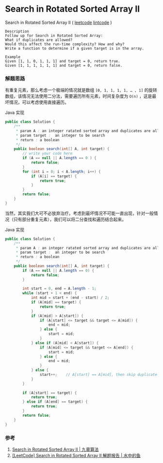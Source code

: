 # Search in Rotated Sorted Array II

 Search in Rotated Sorted Array II  ( [leetcode]()  [lintcode](http://www.lintcode.com/en/problem/search-in-rotated-sorted-array-ii/#) )

```
Description
Follow up for Search in Rotated Sorted Array:
What if duplicates are allowed?
Would this affect the run-time complexity? How and why?
Write a function to determine if a given target is in the array.

Example
Given [1, 1, 0, 1, 1, 1] and target = 0, return true.
Given [1, 1, 1, 1, 1, 1] and target = 0, return false.
```

### 解题思路

有重复元素，那么考虑一个极端的情况就是数组 `[0, 1, 1, 1, 1, … , 1]` 的旋转数组，该情况无法使用二分法，需要遍历所有元素，时间复杂度为 `O(n)` ，这是最坏情况，可以考虑使用直接遍历。

Java 实现

```java
public class Solution {
    /** 
     * param A : an integer ratated sorted array and duplicates are allowed
     * param target :  an integer to be search
     * return : a boolean 
     */
    public boolean search(int[] A, int target) {
        // write your code here
        if (A == null || A.length == 0 ) {
            return false;
        }
        for (int i = 0; i < A.length; i++) {
            if (A[i] == target) {
                return true;
            }
        }
        return false;
    }
}
```

当然，其实我们大可不必放弃治疗。考虑到最坏情况不可能一直出现，针对一般情况（只有部分重复元素），我们可以将二分查找和遍历结合起来。

Java 实现

```java
public class Solution {
    /** 
     * param A : an integer ratated sorted array and duplicates are allowed
     * param target :  an integer to be search
     * return : a boolean 
     */
    public boolean search(int[] A, int target) {
        if (A == null || A.length == 0) {
            return false;
        }
        
        int start = 0, end = A.length - 1;
        while (start + 1 < end) {
            int mid = start + (end - start) / 2;
            if (A[mid] == target) {
                return true;
            }
            if (A[mid] > A[start]) {
                if (A[start] <= target && target <= A[mid]) {
                    end = mid;
                } else {
                    start = mid;
                }
            } else if (A[mid] < A[start]) {
                if (A[mid] <= target && target <= A[end]) {
                    start = mid;
                } else {
                    end = mid;
                }
            } else {
                start++;	// A[start] == A[mid], then skip duplicate one
            }
        }
        
        if (A[start] == target) {
            return true;
        } else if (A[end] == target) {
            return true;
        }
        return false;
    }
}
```



### 参考

1. [Search in Rotated Sorted Array II | 九章算法](http://www.jiuzhang.com/solutions/search-in-rotated-sorted-array-ii/)
2. [[LeetCode] Search in Rotated Sorted Array II 解题报告 | 水中的鱼](http://fisherlei.blogspot.jp/2013/01/leetcode-search-in-rotated-sorted-array_3.html)